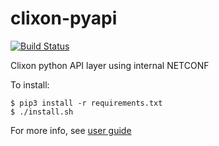# clixon-pyapi

[![Build Status](https://github.com/clicon/clixon-pyapi/actions/workflows/ci.yml/badge.svg)](https://github.com/clicon/clixon-pyapi/actions/workflows/ci.yml)

Clixon python API layer using internal NETCONF

To install:
```
$ pip3 install -r requirements.txt
$ ./install.sh
```

For more info, see [user guide](https://clixon-docs.readthedocs.io/en/latest/pyapi.html)
